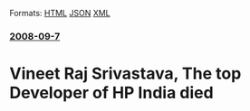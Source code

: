 
Formats: [HTML](/news/2008/09/7/vineet-raj-srivastava-the-top-developer-of-hp-india-died.html)  [JSON](/news/2008/09/7/vineet-raj-srivastava-the-top-developer-of-hp-india-died.json)  [XML](/news/2008/09/7/vineet-raj-srivastava-the-top-developer-of-hp-india-died.xml)  

### [2008-09-7](/news/2008/09/7/index.md)

##### 
#  Vineet Raj Srivastava, The top Developer of HP India died



